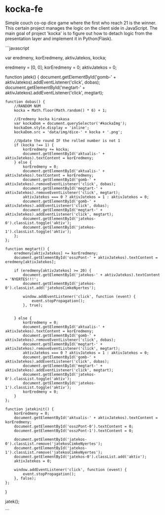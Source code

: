 # kocka-fe
Simple couch co-op dice game where the first who reach 21 is the winner. This certain project manages the logic on the client side in JavaScript. The main goal of project 'kocka' is to figure out how to detach logic from the presentation layer and implement it in Python(Flask).

´´´javascript

var eredmeny, korEredmeny, aktivJatekos, kocka;

eredmeny = [0, 0];
korEredmeny = 0;
aktivJatekos = 0; 


function jatek() {
    document.getElementById('gomb-' + aktivJatekos).addEventListener('click', dobas);
    document.getElementById('megtart-' + aktivJatekos).addEventListener('click', megtart);

    function dobas() {
        //RANDOM NUM
        kocka = Math.floor(Math.random() * 6) + 1;

        //Eredmeny kocka kirakasa
        var kockaDom = document.querySelector('#kockaImg');
        kockaDom.style.display = 'inline';
        kockaDom.src = 'data/img/dice-' + kocka + '.png';

        //Update the round IF the rolled number is not 1
        if (kocka !== 1) {
            korEredmeny += kocka;
            document.getElementById('aktualis-' + aktivJatekos).textContent = korEredmeny;
        } else {
            korEredmeny = 0;
            document.getElementById('aktualis-' + aktivJatekos).textContent = korEredmeny;
            document.getElementById('gomb-' + aktivJatekos).removeEventListener('click', dobas);
            document.getElementById('megtart-' + aktivJatekos).removeEventListener('click', megtart);
            aktivJatekos === 0 ? aktivJatekos = 1 : aktivJatekos = 0;
            document.getElementById('gomb-' + aktivJatekos).addEventListener('click', dobas);
            document.getElementById('megtart-' + aktivJatekos).addEventListener('click', megtart);
            document.getElementById('jatekos-0').classList.toggle('aktiv');
            document.getElementById('jatekos-1').classList.toggle('aktiv');
        };
    };

    function megtart() {
        eredmeny[aktivJatekos] += korEredmeny;
        document.getElementById('osszPont-' + aktivJatekos).textContent = eredmeny[aktivJatekos];

        if (eredmeny[aktivJatekos] >= 20) {
            document.getElementById('jatekos-' + aktivJatekos).textContent = 'NYERTES!!!';
            document.getElementById('jatekos-0').classList.add('jatekosCimkeNyertes');

            window.addEventListener('click', function (event) {
                event.stopPropagation();
            }, true);

            
        } else {
            korEredmeny = 0;
            document.getElementById('aktualis-' + aktivJatekos).textContent = korEredmeny;
            document.getElementById('gomb-' + aktivJatekos).removeEventListener('click', dobas);
            document.getElementById('megtart-' + aktivJatekos).removeEventListener('click', megtart);
            aktivJatekos === 0 ? aktivJatekos = 1 : aktivJatekos = 0;
            document.getElementById('gomb-' + aktivJatekos).addEventListener('click', dobas);
            document.getElementById('megtart-' + aktivJatekos).addEventListener('click', megtart);
            document.getElementById('jatekos-0').classList.toggle('aktiv');
            document.getElementById('jatekos-1').classList.toggle('aktiv');
            korEredmeny = 0;
        }
    };

    function jatekinit() {
        korEredmeny = 0;
        document.getElementById('aktualis-' + aktivJatekos).textContent = korEredmeny;
        document.getElementById('osszPont-0').textContent = 0;
        document.getElementById('osszPont-1').textContent = 0;

        document.getElementById('jatekos-0').classList.remove('jatekosCimkeNyertes');
        document.getElementById('jatekos-1').classList.remove('jatekosCimkeNyertes');
        document.getElementById('jatekos-0').classList.add('aktiv');
        aktivJatekos = 0;

        window.addEventListener('click', function (event) {
            event.stopPropagation();
        }, false);
    };

}


jatek();

´´´

